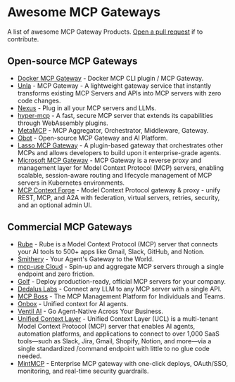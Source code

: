 # Awesome MCP Gateways

A list of awesome MCP Gateway Products. [Open a pull request](https://github.com/e2b-dev/awesome-mcp-gateways/pulls) if to contribute.

## Open-source MCP Gateways

- [Docker MCP Gateway](https://github.com/docker/mcp-gateway) - Docker MCP CLI plugin / MCP Gateway.
- [Unla](https://github.com/AmoyLab/Unla) - MCP Gateway - A lightweight gateway service that instantly transforms existing MCP Servers and APIs into MCP servers with zero code changes.
- [Nexus](https://github.com/grafbase/nexus) - Plug in all your MCP servers and LLMs.
- [hyper-mcp](https://github.com/tuananh/hyper-mcp) - A fast, secure MCP server that extends its capabilities through WebAssembly plugins.
- [MetaMCP](https://github.com/metatool-ai/metamcp) - MCP Aggregator, Orchestrator, Middleware, Gateway.
- [Obot](https://github.com/obot-platform/obot) - Open-source MCP Gateway and AI Platform.
- [Lasso MCP Gateway](https://github.com/lasso-security/mcp-gateway) - A plugin-based gateway that orchestrates other MCPs and allows developers to build upon it enterprise-grade agents.
- [Microsoft MCP Gateway](https://github.com/microsoft/mcp-gateway) - MCP Gateway is a reverse proxy and management layer for Model Context Protocol (MCP) servers, enabling scalable, session-aware routing and lifecycle management of MCP servers in Kubernetes environments.
- [MCP Context Forge](https://github.com/IBM/mcp-context-forge) - Model Context Protocol gateway & proxy - unify REST, MCP, and A2A with federation, virtual servers, retries, security, and an optional admin UI.

## Commercial MCP Gateways

- [Rube](https://rube.composio.dev) - Rube is a Model Context Protocol (MCP) server that connects your AI tools to 500+ apps like Gmail, Slack, GitHub, and Notion.
- [Smithery](https://smithery.ai) - Your Agent's Gateway to the World.
- [mcp-use Cloud](https://mcp-use.com) - Spin-up and aggregate MCP servers through a single endpoint and zero friction.
- [Golf](https://golf.dev) - Deploy production-ready, official MCP servers for your company.
- [Dedalus Labs](https://www.dedaluslabs.ai) - Connect any LLM to any MCP server with a single API.
- [MCP Boss](https://www.mcp-boss.com) - The MCP Management Platform for Individuals and Teams.
- [Onbox](https://onbox.ai) - Unified context for AI agents.
- [Ventil AI](https://ventil.ai) - Go Agent-Native Across Your Business.
- [Unified Context Layer](https://ucl.dev/) - Unified Context Layer (UCL) is a multi-tenant Model Context Protocol (MCP) server that enables AI agents, automation platforms, and applications to connect to over 1,000 SaaS tools—such as Slack, Jira, Gmail, Shopify, Notion, and more—via a single standardized /command endpoint with little to no glue code needed.
- [MintMCP](https://mintmcp.com) - Enterprise MCP gateway with one-click deploys, OAuth/SSO, monitoring, and real-time security guardrails.
